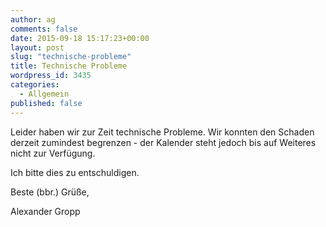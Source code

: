 ```yaml
---
author: ag
comments: false
date: 2015-09-18 15:17:23+00:00
layout: post
slug: "technische-probleme"
title: Technische Probleme
wordpress_id: 3435
categories: 
  - Allgemein
published: false
---
```



Leider haben wir zur Zeit technische Probleme. Wir konnten den Schaden derzeit zumindest begrenzen - der Kalender steht jedoch bis auf Weiteres nicht zur Verfügung.

Ich bitte dies zu entschuldigen.

Beste (bbr.) Grüße,

Alexander Gropp
